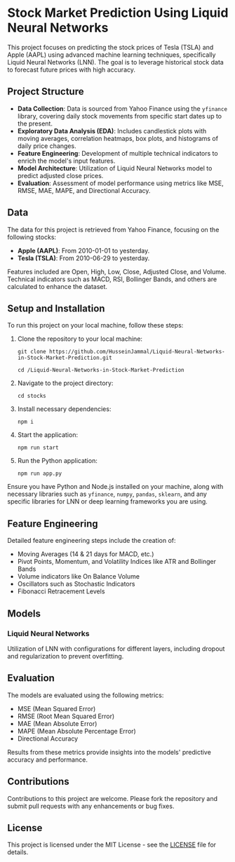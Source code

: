 
# Stock Market Prediction Using Liquid Neural Networks

This project focuses on predicting the stock prices of Tesla (TSLA) and Apple (AAPL) using advanced machine learning techniques, specifically Liquid Neural Networks (LNN). The goal is to leverage historical stock data to forecast future prices with high accuracy.

## Project Structure


-   **Data Collection**: Data is sourced from Yahoo Finance using the `yfinance` library, covering daily stock movements from specific start dates up to the present.
-   **Exploratory Data Analysis (EDA)**: Includes candlestick plots with moving averages, correlation heatmaps, box plots, and histograms of daily price changes.
-   **Feature Engineering**: Development of multiple technical indicators to enrich the model's input features.
-   **Model Architecture**: Utilization of Liquid Neural Networks model to predict adjusted close prices.
-   **Evaluation**: Assessment of model performance using metrics like MSE, RMSE, MAE, MAPE, and Directional Accuracy.

## Data


The data for this project is retrieved from Yahoo Finance, focusing on the following stocks:

-   **Apple (AAPL)**: From 2010-01-01 to yesterday.
-   **Tesla (TSLA)**: From 2010-06-29 to yesterday.

Features included are Open, High, Low, Close, Adjusted Close, and Volume. Technical indicators such as MACD, RSI, Bollinger Bands, and others are calculated to enhance the dataset.

## Setup and Installation

To run this project on your local machine, follow these steps:

1.  Clone the repository to your local machine:

    `git clone https://github.com/HusseinJammal/Liquid-Neural-Networks-in-Stock-Market-Prediction.git`

    `cd /Liquid-Neural-Networks-in-Stock-Market-Prediction`

3.  Navigate to the project directory:

    `cd stocks`

4.  Install necessary dependencies:

    `npm i`

5.  Start the application:

    `npm run start`

6.  Run the Python application:

    `npm run app.py`

Ensure you have Python and Node.js installed on your machine, along with necessary libraries such as `yfinance`, `numpy`, `pandas`, `sklearn`, and any specific libraries for LNN or deep learning frameworks you are using.

## Feature Engineering


Detailed feature engineering steps include the creation of:

-   Moving Averages (14 & 21 days for MACD, etc.)
-   Pivot Points, Momentum, and Volatility Indices like ATR and Bollinger Bands
-   Volume indicators like On Balance Volume
-   Oscillators such as Stochastic Indicators
-   Fibonacci Retracement Levels

## Models


### Liquid Neural Networks

Utilization of LNN with configurations for different layers, including dropout and regularization to prevent overfitting.


## Evaluation


The models are evaluated using the following metrics:

-   MSE (Mean Squared Error)
-   RMSE (Root Mean Squared Error)
-   MAE (Mean Absolute Error)
-   MAPE (Mean Absolute Percentage Error)
-   Directional Accuracy

Results from these metrics provide insights into the models' predictive accuracy and performance.

## Contributions


Contributions to this project are welcome. Please fork the repository and submit pull requests with any enhancements or bug fixes.

## License


This project is licensed under the MIT License - see the [LICENSE](https://chatgpt.com/c/LICENSE.md) file for details.
